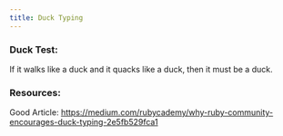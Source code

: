 ```yaml
---
title: Duck Typing
---
```


### Duck Test:
If it walks like a duck and it quacks like a duck, then it must be a duck.


### Resources:
Good Article: https://medium.com/rubycademy/why-ruby-community-encourages-duck-typing-2e5fb529fca1
